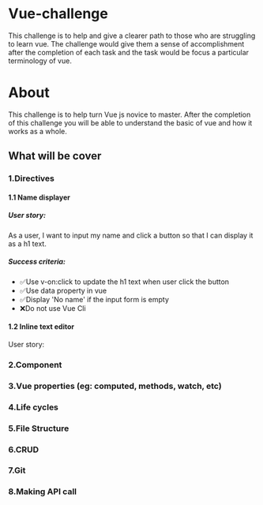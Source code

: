 # Vue-challenge
This challenge is to help and give a clearer path to those who are struggling to learn vue. The challenge would give them a sense of accomplishment after the completion of each task and the task would be focus a particular terminology of vue.
# About
This challenge is to help turn Vue js novice to master. After the completion of this challenge you will be able to understand the basic of vue and how it works as a whole.
## What will be cover
### 1.Directives
#### 1.1 Name displayer
##### User story: 
As a user, I want to input my name and click a button so that I can display it as a h1 text.
##### Success criteria:
- :white_check_mark:Use v-on:click to update the h1 text when user click the button
- :white_check_mark:Use data property in vue
- :white_check_mark:Display 'No name' if the input form is empty
- :x:Do not use Vue Cli
#### 1.2 Inline text editor
User story: 
### 2.Component
### 3.Vue properties (eg: computed, methods, watch, etc)
### 4.Life cycles
### 5.File Structure
### 6.CRUD
### 7.Git
### 8.Making API call
